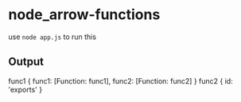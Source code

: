 # node_arrow-functions

use `node app.js` to run this

## Output

func1 { func1: [Function: func1], func2: [Function: func2] }
func2 { id: 'exports' }
